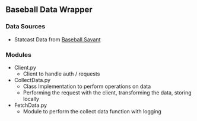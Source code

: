 ## Baseball Data Wrapper


### Data Sources

- Statcast Data from [Baseball Savant](https://baseballsavant.mlb.com/)

### Modules

- Client.py
  - Client to handle auth / requests 
- CollectData.py
  - Class Implementation to perform operations on data
  - Performing the request with the client, transforming the data, storing locally
- FetchData.py
  - Module to perform the collect data function with logging

